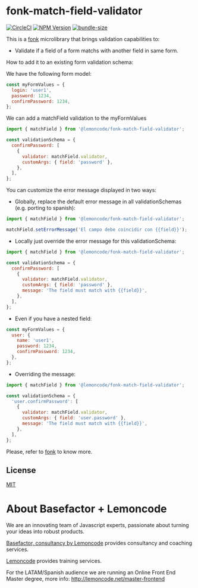 # fonk-match-field-validator

[![CircleCI](https://badgen.net/github/status/Lemoncode/fonk-match-field-validator/master?icon=circleci&label=circleci)](https://circleci.com/gh/Lemoncode/fonk-match-field-validator/tree/master)
[![NPM Version](https://badgen.net/npm/v/@lemoncode/fonk-match-field-validator?icon=npm&label=npm)](https://www.npmjs.com/package/@lemoncode/fonk-match-field-validator)
[![bundle-size](https://badgen.net/bundlephobia/min/@lemoncode/fonk-match-field-validator)](https://bundlephobia.com/result?p=@lemoncode/fonk-match-field-validator)

This is a [fonk](https://github.com/Lemoncode/fonk) microlibrary that brings validation capabilities to:

- Validate if a field of a form matchs with another field in same form.

How to add it to an existing form validation schema:

We have the following form model:

```javascript
const myFormValues = {
  login: 'user1',
  password: 1234,
  confirmPassword: 1234,
};
```

We can add a matchField validation to the myFormValues

```javascript
import { matchField } from '@lemoncode/fonk-match-field-validator';

const validationSchema = {
  confirmPassword: [
    {
      validator: matchField.validator,
      customArgs: { field: 'password' },
    },
  ],
};
```

You can customize the error message displayed in two ways:

- Globally, replace the default error message in all validationSchemas (e.g. porting to spanish):

```javascript
import { matchField } from '@lemoncode/fonk-match-field-validator';

matchField.setErrorMessage('El campo debe coincidir con {{field}}');
```

- Locally just override the error message for this validationSchema:

```javascript
import { matchField } from '@lemoncode/fonk-match-field-validator';

const validationSchema = {
  confirmPassword: [
    {
      validator: matchField.validator,
      customArgs: { field: 'password' },
      message: 'The field must match with {{field}}',
    },
  ],
};
```

- Even if you have a nested field:

```javascript
const myFormValues = {
  user: {
    name: 'user1',
    password: 1234,
    confirmPassword: 1234,
  },
};
```

- Overriding the message:

```javascript
import { matchField } from '@lemoncode/fonk-match-field-validator';

const validationSchema = {
  'user.confirmPassword': [
    {
      validator: matchField.validator,
      customArgs: { field: 'user.password' },
      message: 'The field must match with {{field}}',
    },
  ],
};
```

Please, refer to [fonk](https://github.com/Lemoncode/fonk) to know more.

## License

[MIT](./LICENSE)

# About Basefactor + Lemoncode

We are an innovating team of Javascript experts, passionate about turning your ideas into robust products.

[Basefactor, consultancy by Lemoncode](http://www.basefactor.com) provides consultancy and coaching services.

[Lemoncode](http://lemoncode.net/services/en/#en-home) provides training services.

For the LATAM/Spanish audience we are running an Online Front End Master degree, more info: http://lemoncode.net/master-frontend
